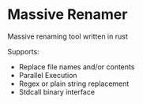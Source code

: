 # Massive Renamer
Massive renaming tool written in rust

Supports:

+ Replace file names and/or contents
+ Parallel Execution
+ Regex or plain string replacement
+ Stdcall binary interface
